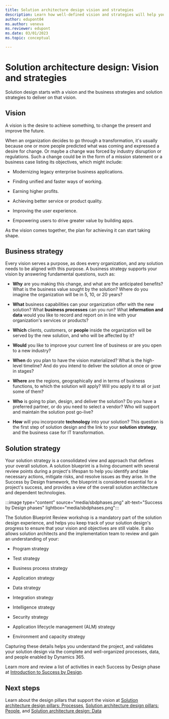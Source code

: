 ```yaml
---
title: Solution architecture design vision and strategies
description: Learn how well-defined vision and strategies will help you build the right solution. Using solution architecture design pillars, you can learn how to identify those needs and the elements essential to creating a blueprint of your solution.
author: edupont04
ms.author: veneva
ms.reviewer: edupont
ms.date: 03/01/2023
ms.topic: conceptual

---
```


# Solution architecture design: Vision and strategies

Solution design starts with a vision and the business strategies and solution strategies to deliver on that vision.

## Vision

A vision is the desire to achieve something, to change the present and improve the future.

When an organization decides to go through a transformation, it's usually because one or more people predicted what was coming and expressed a desire for change. Or maybe a change was forced by industry disruption or regulations. Such a change could be in the form of a mission statement or a business case listing its objectives, which might include:

- Modernizing legacy enterprise business applications.

- Finding unified and faster ways of working.

- Earning higher profits.

- Achieving better service or product quality.

- Improving the user experience.

- Empowering users to drive greater value by building apps.

As the vision comes together, the plan for achieving it can start taking shape.

## Business strategy

Every vision serves a purpose, as does every organization, and any solution needs to be aligned with this purpose. A business strategy supports your vision by answering fundamental questions, such as:

- **Why** are you making this change, and what are the anticipated benefits? What is the business value sought by the solution? Where do you imagine the organization will be in 5, 10, or 20 years?

- **What** business capabilities can your organization offer with the new solution? What **business processes** can you run? What **information and data** would you like to record and report on in line with your organization's services or products?

- **Which** clients, customers, or **people** inside the organization will be served by the new solution, and who will be affected by it?

- **Would** you like to improve your current line of business or are you open to a new industry?

- **When** do you plan to have the vision materialized? What is the high-level timeline? And do you intend to deliver the solution at once or grow in stages?

- **Where** are the regions, geographically and in terms of business functions, to which the solution will apply? Will you apply it to all or just some of them?

- **Who** is going to plan, design, and deliver the solution? Do you have a preferred partner, or do you need to select a vendor? Who will support and maintain the solution post go-live?

- **How** will you incorporate **technology** into your solution?  This question is the first step of solution design and the link to your **solution strategy**, and the business case for IT transformation.  

## Solution strategy

Your solution strategy is a consolidated view and approach that defines your overall solution. A solution blueprint is a living document with several review points <!--(Figure 1-x)--> during a project's lifespan to help you identify and take necessary actions, mitigate risks, and resolve issues as they arise. In the Success by Design framework, the blueprint is considered essential for a project's success, and provides a view of the overall solution architecture and dependent technologies.

:::image type="content" source="media/sbdphases.png" alt-text="Success by Design phases" lightbox="media/sbdphases.png":::

The Solution Blueprint Review workshop is a mandatory part of the solution design experience, and helps you keep track of your solution design's progress to ensure that your vision and objectives are still viable. It also allows solution architects and the implementation team to review and gain an understanding of your:

- Program strategy

- Test strategy

- Business process strategy

- Application strategy

- Data strategy

- Integration strategy

- Intelligence strategy

- Security strategy

- Application lifecycle management (ALM) strategy

- Environment and capacity strategy

Capturing these details helps you understand the project, and validates your solution design via the complete and well-organized processes, data, and people enabled by Dynamics 365.

Learn more and review a list of activities in each Success by Design phase at [Introduction to Success by Design](success-by-design.md).  

## Next steps

Learn about the design pillars that support the vision at [Solution architecture design pillars: Processes](solution-architecture-design-pillars-processes.md), [Solution architecture design pillars: People](solution-architecture-design-pillars-people.md), and [Solution architecture design: Data](solution-architecture-design-pillars-data.md)  
